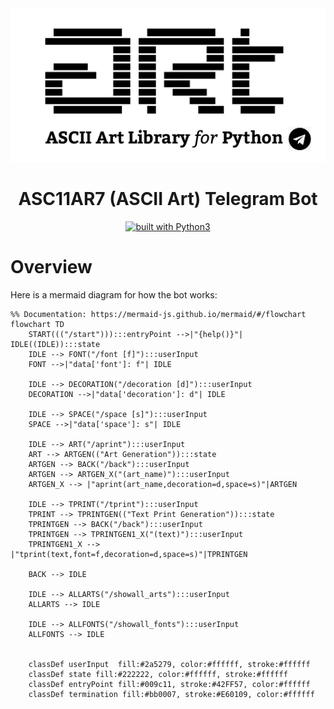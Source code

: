 <div align="center">
    <img src="otherfiles/logo.png"></img>
    <h1>ASC11AR7 (ASCII Art) Telegram Bot</h1>
    <a href="https://www.python.org/"><img src="https://img.shields.io/badge/built%20with-Python3-green.svg" alt="built with Python3"/></a>
</div>

# Overview
Here is a mermaid diagram for how the bot works:

```mermaid
%% Documentation: https://mermaid-js.github.io/mermaid/#/flowchart
flowchart TD
    START((("/start"))):::entryPoint -->|"{help()}"| IDLE((IDLE)):::state
    IDLE --> FONT("/font [f]"):::userInput
    FONT -->|"data['font']: f"| IDLE

    IDLE --> DECORATION("/decoration [d]"):::userInput
    DECORATION -->|"data['decoration']: d"| IDLE

    IDLE --> SPACE("/space [s]"):::userInput
    SPACE -->|"data['space']: s"| IDLE

    IDLE --> ART("/aprint"):::userInput
    ART --> ARTGEN(("Art Generation")):::state
    ARTGEN --> BACK("/back"):::userInput
    ARTGEN --> ARTGEN_X("(art_name)"):::userInput
    ARTGEN_X --> |"aprint(art_name,decoration=d,space=s)"|ARTGEN

    IDLE --> TPRINT("/tprint"):::userInput
    TPRINT --> TPRINTGEN(("Text Print Generation")):::state
    TPRINTGEN --> BACK("/back"):::userInput
    TPRINTGEN --> TPRINTGEN1_X("(text)"):::userInput
    TPRINTGEN1_X --> |"tprint(text,font=f,decoration=d,space=s)"|TPRINTGEN

    BACK --> IDLE

    IDLE --> ALLARTS("/showall_arts"):::userInput
    ALLARTS --> IDLE

    IDLE --> ALLFONTS("/showall_fonts"):::userInput
    ALLFONTS --> IDLE


    classDef userInput  fill:#2a5279, color:#ffffff, stroke:#ffffff
    classDef state fill:#222222, color:#ffffff, stroke:#ffffff
    classDef entryPoint fill:#009c11, stroke:#42FF57, color:#ffffff
    classDef termination fill:#bb0007, stroke:#E60109, color:#ffffff
```
